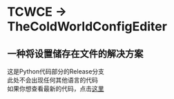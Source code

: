 # TCWCE -> TheColdWorldConfigEditer
## 一种将设置储存在文件的解决方案

这是Python代码部分的Release分支<br>
此处不会出现任何其他语言的代码<br>
如果你想查看最新的代码，点击[这里](https://github.com/TheColdWorld/TCWCE-Project/tree/main)
